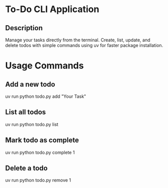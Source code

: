 # To-Do CLI Application

## Description
Manage your tasks directly from the terminal. Create, list, update, and delete todos with simple commands using uv for faster package installation.


# Usage Commands

## Add a new todo
uv run python todo.py add "Your Task"

## List all todos
uv run python todo.py list

## Mark todo as complete
uv run python todo.py complete 1

## Delete a todo
uv run python todo.py remove 1


